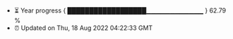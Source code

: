 - ⏳ Year progress { ██████████████████▁▁▁▁▁▁▁▁▁▁▁▁ } 62.79 %
- ⏰ Updated on Thu, 18 Aug 2022 04:22:33 GMT

